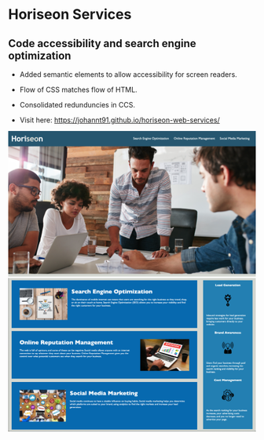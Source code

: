 # Horiseon Services
## Code accessibility and search engine optimization

- Added semantic elements to allow accessibility for screen readers.

- Flow of CSS matches flow of HTML.

- Consolidated redunduncies in CCS.

- Visit here: https://johannt91.github.io/horiseon-web-services/

![](horiseon1.png)
![](horiseon2.png)
